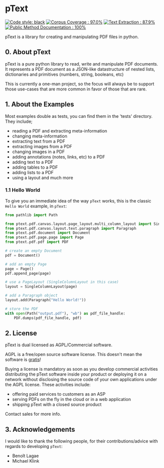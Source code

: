 
# pText

[![Code style: black](https://img.shields.io/badge/code%20style-black-000000.svg)](https://github.com/psf/black)
[![Corpus Coverage : 97.0%](https://img.shields.io/badge/corpus%20coverage-97.0%25-green)]()
[![Text Extraction : 87.9%](https://img.shields.io/badge/text%20extraction-87.9%25-orange)]()
[![Public Method Documentation : 100%](https://img.shields.io/badge/public%20method%20documentation-100%25-green)]()


pText is a library for creating and manipulating PDF files in python.

## 0. About pText

pText is a pure python library to read, write and manipulate PDF documents. It represents a PDF document as a JSON-like datastructure of nested lists, dictionaries and primitives (numbers, string, booleans, etc)

This is currently a one-man project, so the focus will always be to support those use-cases that are more common in favor of those that are rare.

## 1. About the Examples

Most examples double as tests, you can find them in the 'tests' directory.  
They include; 
- reading a PDF and extracting meta-information
- changing meta-information  
- extracting text from a PDF
- extracting images from a PDF
- changing images in a PDF
- adding annotations (notes, links, etc) to a PDF
- adding text to a PDF
- adding tables to a PDF
- adding lists to a PDF
- using a layout
 and much more
 
### 1.1 Hello World

To give you an immediate idea of the way `pText` works, this is the classic `Hello World` example, in `pText`:

```python
from pathlib import Path

from ptext.pdf.canvas.layout.page_layout.multi_column_layout import SingleColumnLayout
from ptext.pdf.canvas.layout.text.paragraph import Paragraph
from ptext.pdf.document import Document
from ptext.pdf.page.page import Page
from ptext.pdf.pdf import PDF

# create an empty Document
pdf = Document()

# add an empty Page
page = Page()
pdf.append_page(page)

# use a PageLayout (SingleColumnLayout in this case)
layout = SingleColumnLayout(page)

# add a Paragraph object
layout.add(Paragraph("Hello World!"))

# store the PDF
with open(Path("output.pdf"), "wb") as pdf_file_handle:
    PDF.dumps(pdf_file_handle, pdf)
```
 
## 2. License

pText is dual licensed as AGPL/Commercial software.

AGPL is a free/open source software license.
This doesn't mean the software is [gratis](https://en.wikipedia.org/wiki/Gratis_versus_libre)!

Buying a license is mandatory as soon as you develop commercial activities distributing the pText software inside your product or deploying it on a network without disclosing the source code of your own applications under the AGPL license. 
These activities include:

- offering paid services to customers as an ASP
- serving PDFs on the fly in the cloud or in a web application
- shipping pText with a closed source product

Contact sales for more info.

## 3. Acknowledgements

I would like to thank the following people, for their contributions/advice with regards to developing `pText`:
- Benoît Lagae
- Michael Klink
